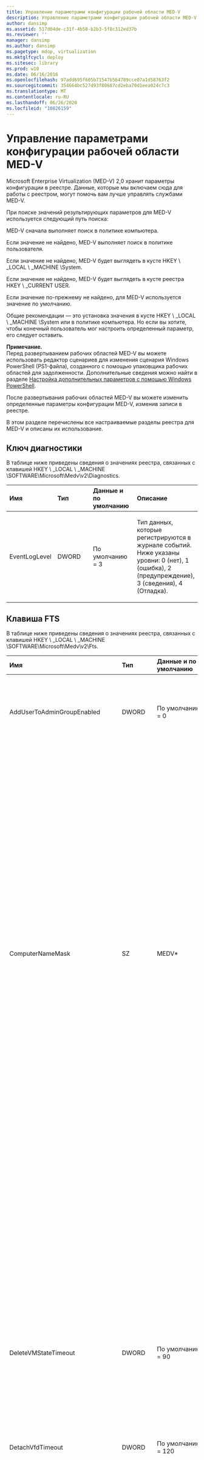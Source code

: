 ```yaml
---
title: Управление параметрами конфигурации рабочей области MED-V
description: Управление параметрами конфигурации рабочей области MED-V
author: dansimp
ms.assetid: 517d04de-c31f-4b50-b2b3-5f8c312ed37b
ms.reviewer: ''
manager: dansimp
ms.author: dansimp
ms.pagetype: mdop, virtualization
ms.mktglfcycl: deploy
ms.sitesec: library
ms.prod: w10
ms.date: 06/16/2016
ms.openlocfilehash: 97add695f605b71547b564789cce07a1d58763f2
ms.sourcegitcommit: 354664bc527d93f80687cd2eba70d1eea024c7c3
ms.translationtype: MT
ms.contentlocale: ru-RU
ms.lasthandoff: 06/26/2020
ms.locfileid: "10826159"
---
```

# Управление параметрами конфигурации рабочей области MED-V


Microsoft Enterprise Virtualization (MED-V) 2,0 хранит параметры конфигурации в реестре. Данные, которые мы включаем сюда для работы с реестром, могут помочь вам лучше управлять службами MED-V.

При поиске значений результирующих параметров для MED-V используется следующий путь поиска:

MED-V сначала выполняет поиск в политике компьютера.

Если значение не найдено, MED-V выполняет поиск в политике пользователя.

Если значение не найдено, MED-V будет выглядеть в кусте HKEY \ _LOCAL \ _MACHINE \\System.

Если значение не найдено, MED-V будет выглядеть в кусте реестра HKEY \ _CURRENT USER.

Если значение по-прежнему не найдено, для MED-V используется значение по умолчанию.

Общие рекомендации — это установка значения в кусте HKEY \ _LOCAL \ _MACHINE \\System или в политике компьютера. Но если вы хотите, чтобы конечный пользователь мог настроить определенный параметр, его следует оставить.

**Примечание.**  
Перед развертыванием рабочих областей MED-V вы можете использовать редактор сценариев для изменения сценария Windows PowerShell (PS1-файла), созданного с помощью упаковщика рабочих областей для задолженности. Дополнительные сведения можно найти в разделе [Настройка дополнительных параметров с помощью Windows PowerShell](configuring-advanced-settings-by-using-windows-powershell.md).

После развертывания рабочих областей MED-V вы можете изменить определенные параметры конфигурации MED-V, изменив записи в реестре.



В этом разделе перечислены все настраиваемые разделы реестра для MED-V и описаны их использование.

## Ключ диагностики


В таблице ниже приведены сведения о значениях реестра, связанных с клавишей HKEY \ _LOCAL \ _MACHINE \\SOFTWARE\\Microsoft\\Medv\\v2\\Diagnostics.

<table>
<colgroup>
<col width="25%" />
<col width="25%" />
<col width="25%" />
<col width="25%" />
</colgroup>
<thead>
<tr class="header">
<th align="left">Имя </th>
<th align="left">Тип </th>
<th align="left">Данные и по умолчанию </th>
<th align="left">Описание </th>
</tr>
</thead>
<tbody>
<tr class="odd">
<td align="left"><p>EventLogLevel </p></td>
<td align="left"><p>DWORD </p></td>
<td align="left"><p>По умолчанию = 3</p></td>
<td align="left"><p>Тип данных, которые регистрируются в журнале событий. Ниже указаны уровни: 0 (нет), 1 (ошибка), 2 (предупреждение), 3 (сведения), 4 (Отладка).</p></td>
</tr>
</tbody>
</table>



## Клавиша FTS


В таблице ниже приведены сведения о значениях реестра, связанных с клавишей HKEY \ _LOCAL \ _MACHINE \\SOFTWARE\\Microsoft\\Medv\\v2\\Fts.

<table>
<colgroup>
<col width="25%" />
<col width="25%" />
<col width="25%" />
<col width="25%" />
</colgroup>
<thead>
<tr class="header">
<th align="left">Имя</th>
<th align="left">Тип</th>
<th align="left">Данные и по умолчанию</th>
<th align="left">Описание</th>
</tr>
</thead>
<tbody>
<tr class="odd">
<td align="left"><p>AddUserToAdminGroupEnabled </p></td>
<td align="left"><p>DWORD</p></td>
<td align="left"><p>По умолчанию = 0</p></td>
<td align="left"><p>Настройка автоматического добавления конечных пользователей в группу Администратор&#39;s. 0 = ложь; 1 = истина.</p></td>
</tr>
<tr class="even">
<td align="left"><p></p></td>
<td align="left"><p></p></td>
<td align="left"><p></p></td>
<td align="left"><p>0 = false: при первом запуске программы установки автоматически не добавляется конечный пользователь в группу Администратор&#39;s.</p></td>
</tr>
<tr class="odd">
<td align="left"><p></p></td>
<td align="left"><p></p></td>
<td align="left"><p></p></td>
<td align="left"><p>1 = true: при первом запуске программа установки автоматически добавляет пользователя в группу Администратор&#39;s.</p></td>
</tr>
<tr class="even">
<td align="left"><p>ComputerNameMask </p></td>
<td align="left"><p>SZ</p></td>
<td align="left"><p>MEDV* </p></td>
<td align="left"><p>Маска имени компьютера, которая используется для создания гостевой виртуальной машины&#39;s имя компьютера.</p></td>
</tr>
<tr class="odd">
<td align="left"><p></p></td>
<td align="left"><p></p></td>
<td align="left"><p></p></td>
<td align="left"><p>Маска может содержать тег% username%, чтобы вставить имя пользователя как часть имени компьютера. Аналогичным образом, тег% hostname% вставляет имя главного компьютера.</p>
<p>Каждый &quot; # &quot; символ маски заменяется случайной цифрой. Знак звездочки (*) в конце маски заменяется случайными буквенно-цифровыми символами.</p>
<p>Определенное количество символов из% hostname% и% username% можно записать с помощью квадратных скобок. Например, &quot; % username% [3] &quot; будет использовать первые три символа имени пользователя.</p></td>
</tr>
<tr class="even">
<td align="left"><p>DeleteVMStateTimeout</p></td>
<td align="left"><p>DWORD</p></td>
<td align="left"><p>По умолчанию = 90</p></td>
<td align="left"><p>Время ожидания (в секундах), по истечении которого при первой попытке установки будет удалена виртуальная машина. Диапазон от 0 до 2147483647.</p></td>
</tr>
<tr class="odd">
<td align="left"><p>DetachVfdTimeout</p></td>
<td align="left"><p>DWORD</p></td>
<td align="left"><p>По умолчанию = 120</p></td>
<td align="left"><p>Время ожидания (в секундах), по истечении которого программа установки пытается отключить виртуальный гибкий диск от виртуальной машины. Диапазон от 0 до 2147483647.</p></td>
</tr>
<tr class="even">
<td align="left"><p>DialogUrl </p></td>
<td align="left"><p>SZ</p></td>
<td align="left"><p></p></td>
<td align="left"><p>Настраиваемый URL-адрес, который связан с внутренней веб-страницей и отображается при первом запуске диалогового окна настройки. </p></td>
</tr>
<tr class="odd">
<td align="left"><p>ExplorerTimeout</p></td>
<td align="left"><p>DWORD</p></td>
<td align="left"><p>По умолчанию = 900</p></td>
<td align="left"><p>Время ожидания в секундах, в течение которого программа установки ждет первого раза в проводнике Windows. Диапазон от 0 до 2147483647.</p></td>
</tr>
<tr class="even">
<td align="left"><p>FailureDialogMsg </p></td>
<td align="left"><p>MULTI_SZ</p></td>
<td align="left"><p>Сообщение обнаружено в файле ресурсов </p></td>
<td align="left"><p>Настраиваемое сообщение, которое отображается для конечного пользователя при первой попытке завершения установки.</p></td>
</tr>
<tr class="odd">
<td align="left"><p>GiveUserGroupRightsMaxRetryCount </p></td>
<td align="left"><p>DWORD </p></td>
<td align="left"><p>По умолчанию = 3</p></td>
<td align="left"><p>Максимальное количество попыток предоставления прав группе конечных пользователей с помощью MED-V. Превышение указанного значения повтора без возможности успешного предоставления прав доступа к группе конечных пользователей, скорее всего, приводит к сбою подготовки виртуальной машины, для которого он подключается к значению MaxRetryCount. Диапазон от 0 до 2147483647.</p></td>
</tr>
<tr class="even">
<td align="left"><p>GiveUserGroupRightsTimeout </p></td>
<td align="left"><p>DWORD</p></td>
<td align="left"><p>По умолчанию = 300</p></td>
<td align="left"><p>Время ожидания в секундах, когда вы предоставляете права группы пользователей. Диапазон от 0 до 2147483647.</p></td>
</tr>
<tr class="odd">
<td align="left"><p>LogFilePaths </p></td>
<td align="left"><p>MULTI_SZ</p></td>
<td align="left"><p></p></td>
<td align="left"><p>Список путей к файлам журнала, собираемых MED-V при первом запуске программы установки. </p></td>
</tr>
<tr class="even">
<td align="left"><p>MaxPostponeTime </p></td>
<td align="left"><p>DWORD</p></td>
<td align="left"><p>По умолчанию = 120</p></td>
<td align="left"><p>Максимальное количество часов, которое может быть отложено конечным пользователем при первом запуске программы установки. Диапазон от 0 до 2147483647.</p></td>
</tr>
<tr class="odd">
<td align="left"><p>MaxRetryCount </p></td>
<td align="left"><p>DWORD</p></td>
<td align="left"><p>По умолчанию = 3</p></td>
<td align="left"><p>Максимальное количество попыток подготовки виртуальной машины с помощью MED-V, если каждая попытка завершается сбоем, кроме программного обеспечения. Когда подготовка виртуальной машины завершается сбоем и количество попыток настройки при первой попытке будет превышено, приложение MED-V информирует пользователя об ошибке и не дает возможность повторить попытку. Счетчик будет повторно установлен при каждом запуске MED-V. Диапазон от 0 до 2147483647.</p></td>
</tr>
<tr class="even">
<td align="left"><p>Режим </p></td>
<td align="left"><p>SZ</p></td>
<td align="left"><p>По умолчанию = автоматическая установка</p></td>
<td align="left"><p>Настройка взаимодействия с пользователем при первом запуске программы. Возможны следующие значения:</p></td>
</tr>
<tr class="odd">
<td align="left"><p></p></td>
<td align="left"><p></p></td>
<td align="left"><p></p></td>
<td align="left"><p><strong>Согласованием.</strong> Конечный пользователь должен ввести данные при первом запуске программы установки.</p>
<div class="alert">
<strong>Примечание.</strong><br/><p>Если вы создали файл Sysprep. INF, чтобы мини-процесс мог завершить ввод данных пользователем, необходимо выбрать <strong> </strong> режим автоматической установки или проблемы при первом запуске.</p>
</div>
<div>

</div></td>
</tr>
<tr class="even">
<td align="left"><p></p></td>
<td align="left"><p></p></td>
<td align="left"><p></p></td>
<td align="left"><p><strong>Автоматический режим </strong> . Виртуальная машина не отображается для конечных пользователей при первом запуске программы установки, но перед началом первой настройки будет выводиться запрос конечного пользователя.</p></td>
</tr>
<tr class="odd">
<td align="left"><p></p></td>
<td align="left"><p></p></td>
<td align="left"><p></p></td>
<td align="left"><p><strong>Автоматическая установка </strong> . Виртуальная машина не отображается для конечного пользователя при первом запуске программы установки.</p></td>
</tr>
<tr class="even">
<td align="left"><p>NonInteractiveRetryTimeoutInc </p></td>
<td align="left"><p>DWORD</p></td>
<td align="left"><p>По умолчанию = 15</p></td>
<td align="left"><p>Время ожидания (в минутах), в течение которого при первой попытке настройки необходимо завершить настройку при первом запуске интерактивного режима. Диапазон от 0 до 2147483647.</p></td>
</tr>
<tr class="odd">
<td align="left"><p>NonInteractiveTimeout </p></td>
<td align="left"><p>DWORD</p></td>
<td align="left"><p>По умолчанию = 45</p></td>
<td align="left"><p>Время ожидания (в минутах), в которое в первый раз при настройке интерактивного режима необходимо завершить настройку. Диапазон от 0 до 2147483647.</p></td>
</tr>
<tr class="even">
<td align="left"><p>PostponeUtcDateTimeLimit </p></td>
<td align="left"><p>SZ</p></td>
<td align="left"><p></p></td>
<td align="left"><p>Дата и время в формате UTC DateTime, которое может быть отложено при первом запуске программы установки. Введите формат &quot; гггг-мм-дд чч: мм &quot; с часами, указанными в 24-часовом стандарте часов.</p></td>
</tr>
<tr class="odd">
<td align="left"><p>RetryDialogMsg </p></td>
<td align="left"><p>MULTI_SZ</p></td>
<td align="left"><p>Сообщение обнаружено в файле ресурсов </p></td>
<td align="left"><p>Настраиваемое сообщение, которое отображается для конечного пользователя при первой попытке настройки.</p></td>
</tr>
<tr class="even">
<td align="left"><p>SetComputerNameEnabled </p></td>
<td align="left"><p>DWORD</p></td>
<td align="left"><p>По умолчанию = 0</p></td>
<td align="left"><p>Указывает, следует ли обновлять запись ComputerName в разделе [UserData] файла Sysprep. INF в гостевой системе в соответствии с заданными ComputerNameMask.   0 = ложь; 1 = истина.</p></td>
</tr>
<tr class="odd">
<td align="left"><p></p></td>
<td align="left"><p></p></td>
<td align="left"><p></p></td>
<td align="left"><p>0 = false: запись ComputerName в файле Sysprep. inf не обновляется в соответствии с ComputerNameMask.</p></td>
</tr>
<tr class="even">
<td align="left"><p></p></td>
<td align="left"><p></p></td>
<td align="left"><p></p></td>
<td align="left"><p>1 = истина: запись ComputerName в файле Sysprep. INF обновлена в соответствии с ComputerNameMask.</p></td>
</tr>
<tr class="odd">
<td align="left"><p>SetJoinDomainEnabled </p></td>
<td align="left"><p>DWORD</p></td>
<td align="left"><p>По умолчанию = 0</p></td>
<td align="left"><p>Указывает, следует ли обновлять параметр JoinDomain в разделе [идентификация] файла Sysprep. INF в гостевой системе в соответствии с параметрами на узле.  0 = ложь; 1 = истина.</p></td>
</tr>
<tr class="even">
<td align="left"><p></p></td>
<td align="left"><p></p></td>
<td align="left"><p></p></td>
<td align="left"><p>0 = false: параметр JoinDomain в файле Sysprep. inf не обновляется в соответствии с параметрами на узле.</p></td>
</tr>
<tr class="odd">
<td align="left"><p></p></td>
<td align="left"><p></p></td>
<td align="left"><p></p></td>
<td align="left"><p>1 = true: параметр JoinDomain в файле Sysprep. INF обновляется в соответствии с параметрами на узле.</p></td>
</tr>
<tr class="even">
<td align="left"><p>SetMachineObjectOUEnabled </p></td>
<td align="left"><p>DWORD</p></td>
<td align="left"><p>По умолчанию = 0</p></td>
<td align="left"><p>Определяет, будет ли параметр MachineObjectOU в разделе [идентификация] файла Sysprep. INF в гостевой системе обновлен в соответствии с узлом.  0 = ложь; 1 = истина.</p></td>
</tr>
<tr class="odd">
<td align="left"><p></p></td>
<td align="left"><p></p></td>
<td align="left"><p></p></td>
<td align="left"><p>0 = false: параметр MachineObjectOU в файле Sysprep. inf не обновляется в соответствии с параметрами на узле.</p></td>
</tr>
<tr class="even">
<td align="left"><p></p></td>
<td align="left"><p></p></td>
<td align="left"><p></p></td>
<td align="left"><p>1 = true: параметр MachineObjectOU в файле Sysprep. INF обновляется в соответствии с параметрами на узле.</p></td>
</tr>
<tr class="odd">
<td align="left"><p>SetRegionalSettingsEnabled </p></td>
<td align="left"><p>DWORD</p></td>
<td align="left"><p>По умолчанию = 0</p></td>
<td align="left"><p>Настройка обновления параметров в разделе [RegionalSettings] файла Sysprep. INF в гостевой системе для соответствия узлу.  0 = ложь; 1 = истина.</p>
<div class="alert">
<strong>Примечание.</strong><br/><p>По умолчанию параметр TimeZone для гостя всегда синхронизируется с параметром TimeZone в узле.</p>
</div>
<div>

</div></td>
</tr>
<tr class="even">
<td align="left"><p></p></td>
<td align="left"><p></p></td>
<td align="left"><p></p></td>
<td align="left"><p>0 = false: параметры в разделе [RegionalSettings] файла Sysprep. INF в гостевой системе не обновляются в соответствии с узлом.</p></td>
</tr>
<tr class="odd">
<td align="left"><p></p></td>
<td align="left"><p></p></td>
<td align="left"><p></p></td>
<td align="left"><p>1 = true: параметры в разделе [RegionalSettings] файла Sysprep. INF в гостевой системе обновлены в соответствии с узлом.</p></td>
</tr>
<tr class="even">
<td align="left"><p>SetUserDataEnabled </p></td>
<td align="left"><p>DWORD</p></td>
<td align="left"><p>По умолчанию = 0</p></td>
<td align="left"><p>Настройка обновления параметров FullName и OrgName в разделе [UserData] файла Sysprep. INF в гостевой системе в соответствии с параметрами на узле.  0 = ложь; 1 = истина.</p></td>
</tr>
<tr class="odd">
<td align="left"><p></p></td>
<td align="left"><p></p></td>
<td align="left"><p></p></td>
<td align="left"><p>0 = false: параметры FullName и OrgName в файле Sysprep. inf не обновляются в соответствии с параметрами на узле.</p></td>
</tr>
<tr class="even">
<td align="left"><p></p></td>
<td align="left"><p></p></td>
<td align="left"><p></p></td>
<td align="left"><p>1 = true: параметры FullName и OrgName в файле Sysprep. INF обновляются в соответствии с параметрами на узле.</p></td>
</tr>
<tr class="odd">
<td align="left"><p>StartDialogMsg </p></td>
<td align="left"><p>MULTI_SZ</p></td>
<td align="left"><p>Сообщение обнаружено в файле ресурсов </p></td>
<td align="left"><p>Настраиваемое сообщение, которое отображается для конечного пользователя при первом запуске программы установки. </p></td>
</tr>
<tr class="even">
<td align="left"><p>TaskCancelTimeout</p></td>
<td align="left"><p>DWORD</p></td>
<td align="left"><p>По умолчанию = 30</p></td>
<td align="left"><p>Время ожидания в секундах, в течение которого первый раз программа установки ждет ответа от виртуальной машины на операцию отмены. Диапазон от 0 до 2147483647.</p></td>
</tr>
<tr class="odd">
<td align="left"><p>TaskVMTurnOffTimeout</p></td>
<td align="left"><p>DWORD</p></td>
<td align="left"><p>По умолчанию = 60</p></td>
<td align="left"><p>Время ожидания в секундах, в течение которого первый раз программа установки ждет завершения работы виртуальной машины. Диапазон от 0 до 2147483647.</p></td>
</tr>
<tr class="even">
<td align="left"><p>UpgradeTimeout</p></td>
<td align="left"><p>DWORD</p></td>
<td align="left"><p>По умолчанию = 600</p></td>
<td align="left"><p>Время, в течение которого вы попытались попытаться обновить программное обеспечение гостевого агента MED-V по истечении времени ожидания. Диапазон от 0 до 2147483647.</p></td>
</tr>
</tbody>
</table>



## Клавиша UserExperience


В таблице ниже приведены сведения о значениях реестра, связанных с клавишами HKEY \ _LOCAL \ _MACHINE \\SOFTWARE\\Microsoft\\Medv\\v2\\UserExperience и клавиша HKEY \ _CURRENT \ _USER \\Software\\Microsoft\\Medv\\v2\\UserExperience.

<table>
<colgroup>
<col width="25%" />
<col width="25%" />
<col width="25%" />
<col width="25%" />
</colgroup>
<thead>
<tr class="header">
<th align="left">Имя</th>
<th align="left">Тип</th>
<th align="left">Данные и по умолчанию</th>
<th align="left">Описание</th>
</tr>
</thead>
<tbody>
<tr class="odd">
<td align="left"><p>AppPublishingEnabled </p></td>
<td align="left"><p>DWORD</p></td>
<td align="left"><p>По умолчанию = 1</p></td>
<td align="left"><p>Указывает, включена ли публикация приложения на гостевом компьютере.  0 = ложь; 1 = истина.</p></td>
</tr>
<tr class="even">
<td align="left"><p></p></td>
<td align="left"><p></p></td>
<td align="left"><p></p></td>
<td align="left"><p>0 = false: Отключение публикации приложения от гостя на узле.</p></td>
</tr>
<tr class="odd">
<td align="left"><p></p></td>
<td align="left"><p></p></td>
<td align="left"><p></p></td>
<td align="left"><p>1 = true: включает публикацию приложения от гостя на узле.</p></td>
</tr>
<tr class="even">
<td align="left"><p>AudioSharingEnabled </p></td>
<td align="left"><p>DWORD</p></td>
<td align="left"><p>По умолчанию = 1</p></td>
<td align="left"><p>Настраивает способ совместного использования звукового устройства ввода-вывода между гостевой системой и узлом.  0 = ложь; 1 = истина.</p></td>
</tr>
<tr class="odd">
<td align="left"><p></p></td>
<td align="left"><p></p></td>
<td align="left"><p></p></td>
<td align="left"><p>0 = false: отключает общий доступ к звуковому устройству ввода-вывода между гостевой системой и узлом.</p></td>
</tr>
<tr class="even">
<td align="left"><p></p></td>
<td align="left"><p></p></td>
<td align="left"><p></p></td>
<td align="left"><p>1 = true: позволяет предоставлять общий доступ к звуковому устройству ввода-вывода между гостевым и ведущим узлом.</p></td>
</tr>
<tr class="odd">
<td align="left"><p>ClipboardSharingEnabled </p></td>
<td align="left"><p>DWORD</p></td>
<td align="left"><p>По умолчанию = 1</p></td>
<td align="left"><p>Определяет, будет ли общий доступ к буферу обмена между гостевой и ведущим приложением включен.  0 = ложь; 1 = истина.</p></td>
</tr>
<tr class="even">
<td align="left"><p></p></td>
<td align="left"><p></p></td>
<td align="left"><p></p></td>
<td align="left"><p>0 = false: отключает общий доступ к буферу обмена между гостевым и ведущим узлом.</p></td>
</tr>
<tr class="odd">
<td align="left"><p></p></td>
<td align="left"><p></p></td>
<td align="left"><p></p></td>
<td align="left"><p>1 = true: позволяет предоставлять общий доступ к буферу обмена между гостевой и ведущим узлом.</p></td>
</tr>
<tr class="even">
<td align="left"><p>DialogTimeout</p></td>
<td align="left"><p>DWORD</p></td>
<td align="left"><p>По умолчанию = 300</p></td>
<td align="left"><p>Время, в секундах, до истечения времени первого запуска диалогового окна настройки. Диапазон от 0 до 2147483647.</p></td>
</tr>
<tr class="odd">
<td align="left"><p>HideVmTimeout</p></td>
<td align="left"><p>DWORD</p></td>
<td align="left"><p>По умолчанию = 30</p></td>
<td align="left"><p>Время ожидания (в минутах), в течение которого полноэкранное окно виртуальной машины будет скрыто от конечного пользователя во время длительной попытки входа.</p></td>
</tr>
<tr class="even">
<td align="left"><p>LogonStartEnabled </p></td>
<td align="left"><p>DWORD</p></td>
<td align="left"><p>По умолчанию = 1</p></td>
<td align="left"><p>Указывает, следует ли запускать гость, когда пользователь входит в систему на рабочем столе или при запуске первого гостевого приложения.  0 = ложь; 1 = истина.</p></td>
</tr>
<tr class="odd">
<td align="left"><p></p></td>
<td align="left"><p></p></td>
<td align="left"><p></p></td>
<td align="left"><p>0 = false: гость запускается при запуске первой гостевой программы.</p></td>
</tr>
<tr class="even">
<td align="left"><p></p></td>
<td align="left"><p></p></td>
<td align="left"><p></p></td>
<td align="left"><p>1 = true: гость запускается, когда пользователь входит в систему на рабочем столе.</p></td>
</tr>
<tr class="odd">
<td align="left"><p>PrinterSharingEnabled </p></td>
<td align="left"><p>DWORD</p></td>
<td align="left"><p>По умолчанию = 1</p></td>
<td align="left"><p>Определяет, включен ли общий доступ к принтерам между гостевой и ведущим узлом.  0 = ложь; 1 = истина.</p></td>
</tr>
<tr class="even">
<td align="left"><p></p></td>
<td align="left"><p></p></td>
<td align="left"><p></p></td>
<td align="left"><p>0 = false: отключает общий доступ к принтерам между гостевой и ведущим узлом.</p></td>
</tr>
<tr class="odd">
<td align="left"><p></p></td>
<td align="left"><p></p></td>
<td align="left"><p></p></td>
<td align="left"><p>1 = true: позволяет предоставлять общий доступ к принтерам между гостевой и ведущим узлом.</p></td>
</tr>
<tr class="even">
<td align="left"><p>RebootAbsoluteDelayTimeout </p></td>
<td align="left"><p>DWORD</p></td>
<td align="left"><p>По умолчанию = 1440</p></td>
<td align="left"><p>Время ожидания (в минутах), в течение которого при первом запуске программы установки Ожидается перезагрузка. Диапазон от 0 до 2147483647.</p></td>
</tr>
<tr class="odd">
<td align="left"><p>RedirectUrls </p></td>
<td align="left"><p>MULTI_SZ</p></td>
<td align="left"><p>Указанный список URL-адресов</p></td>
<td align="left"><p>Указывает список URL-адресов, которые нужно перенаправить с узла на гостя. </p></td>
</tr>
<tr class="even">
<td align="left"><p>SmartCardLogonEnabled</p></td>
<td align="left"><p>DWORD</p></td>
<td align="left"><p>По умолчанию = 0</p></td>
<td align="left"><p>Определяет, можно ли использовать смарт-карты для проверки подлинности пользователей в MED – V. 0 = ложь; 1 = истина.</p></td>
</tr>
<tr class="odd">
<td align="left"><p></p></td>
<td align="left"><p></p></td>
<td align="left"><p></p></td>
<td align="left"><p>0 = false: не разрешать проверка подлинности конечных пользователей в MED-V на интеллектуальных картах.</p></td>
</tr>
<tr class="even">
<td align="left"><p></p></td>
<td align="left"><p></p></td>
<td align="left"><p></p></td>
<td align="left"><p>1 = true: позволяет смарт-картам проверять подлинность конечных пользователей для использования в качестве серверной MED.</p>
<div class="alert">
<strong>Важно.</strong><br/><p>Если включены параметры SmartCardLogonEnabled и CredentialCacheEnabled, SmartCardLogonEnabled переопределяет CredentialCacheEnabled.</p>
</div>
<div>

</div></td>
</tr>
<tr class="odd">
<td align="left"><p>SmartCardSharingEnabled </p></td>
<td align="left"><p>DWORD</p></td>
<td align="left"><p>По умолчанию = 1</p></td>
<td align="left"><p>Определяет, включен ли общий доступ к смарт-картам между гостевой и ведущим узлом.  0 = ложь; 1 = истина.</p></td>
</tr>
<tr class="even">
<td align="left"><p></p></td>
<td align="left"><p></p></td>
<td align="left"><p></p></td>
<td align="left"><p>0 = false: отключает общий доступ к смарт-картам между гостевым и ведущим узлом.</p></td>
</tr>
<tr class="odd">
<td align="left"><p></p></td>
<td align="left"><p></p></td>
<td align="left"><p></p></td>
<td align="left"><p>1 = true: позволяет предоставлять общий доступ к смарт-картам между гостевой и ведущим узлом.</p></td>
</tr>
<tr class="even">
<td align="left"><p>USBDeviceSharingEnabled </p></td>
<td align="left"><p>DWORD</p></td>
<td align="left"><p>По умолчанию = 1</p></td>
<td align="left"><p>Определяет, будет ли общий доступ к USB-устройствам между гостевой и ведущим узлом включен.  0 = ложь; 1 = истина.</p></td>
</tr>
<tr class="odd">
<td align="left"><p></p></td>
<td align="left"><p></p></td>
<td align="left"><p></p></td>
<td align="left"><p>0 = false: отключает общий доступ устройств USB между гостевым и ведущим узлом.</p></td>
</tr>
<tr class="even">
<td align="left"><p></p></td>
<td align="left"><p></p></td>
<td align="left"><p></p></td>
<td align="left"><p>1 = true: позволяет предоставлять общий доступ к USB-устройствам между гостевой системой и узлом.</p></td>
</tr>
</tbody>
</table>



## Ключ виртуальной машины


В таблице ниже приведены сведения о значениях реестра, связанных с клавишами HKEY \ _LOCAL \ _MACHINE \\SOFTWARE\\Microsoft\\Medv\\v2\\VM и клавиша HKEY \ _CURRENT \ _USER \\Software\\Microsoft\\Medv\\v2\\VM.

<table>
<colgroup>
<col width="25%" />
<col width="25%" />
<col width="25%" />
<col width="25%" />
</colgroup>
<thead>
<tr class="header">
<th align="left">Имя</th>
<th align="left">Тип</th>
<th align="left">Данные и по умолчанию</th>
<th align="left">Описание</th>
</tr>
</thead>
<tbody>
<tr class="odd">
<td align="left"><p>CloseAction </p></td>
<td align="left"><p>SZ</p></td>
<td align="left"><p>По умолчанию = СПЯЩий режим</p></td>
<td align="left"><p>Действие, выполняемое виртуальной машиной после закрытия последнего работающего приложения. Этот параметр игнорируется, если включен параметр LogonStartEnabled. Возможны следующие варианты:</p></td>
</tr>
<tr class="even">
<td align="left"><p></p></td>
<td align="left"><p></p></td>
<td align="left"><p></p></td>
<td align="left"><p><strong>РЕЖИМ ГИБЕРНАЦИи </strong> . Этот параметр освобождает все физические ресурсы, которые использует виртуальная машина, например память и ЦП, и сохраняет состояние всех запущенных приложений и операций.</p></td>
</tr>
<tr class="odd">
<td align="left"><p></p></td>
<td align="left"><p></p></td>
<td align="left"><p></p></td>
<td align="left"><p><strong>Завершение работы </strong> . Этот параметр безопасно завершает работу гостевой операционной системы, а затем освобождает все физические ресурсы, которые использует виртуальная машина, например память и ЦП.</p></td>
</tr>
<tr class="even">
<td align="left"><p></p></td>
<td align="left"><p></p></td>
<td align="left"><p></p></td>
<td align="left"><p><strong>отключение </strong> . Этот параметр может привести к потере данных, так как он аналогичен выключению кнопки питания или выдаче шнура питания на физическом компьютере. Используйте этот параметр только в том случае, если вы не можете использовать один из двух других параметров.</p></td>
</tr>
<tr class="odd">
<td align="left"><p>GuestMemFromHostMem </p></td>
<td align="left"><p>MULTI_SZ</p></td>
<td align="left"><p>378, 512, 1024, 1536, 2048 </p></td>
<td align="left"><p>Список значений памяти (МБ) для гостя. Это значение используется для определения объема памяти, доступного для гостя. В сочетании с HostMemToGuestMem создается таблица подстановки, с помощью которой можно определить, сколько памяти нужно выделить на гостевой виртуальной машине. Возможные значения могут быть от 128 до 3712.</p></td>
</tr>
<tr class="even">
<td align="left"><p>GuestUpdateDuration </p></td>
<td align="left"><p>DWORD</p></td>
<td align="left"><p>По умолчанию = 240</p></td>
<td align="left"><p>Количество минут, в течение которых MED-V должен поддерживать функцию "Неспящий режим" на гостевом компьютере для автоматического обновления, начиная с момента, указанного в значении GuestUpdateTime. Диапазон от 0 до 1440. Установка этого значения равным нулю (0) отключает функцию исправлений гостя.</p>
<p>Дополнительные сведения об автоматическом обновлении можно найти в разделе <a href="managing-automatic-updates-for-med-v-workspaces.md" data-raw-source="[Managing Automatic Updates for MED-V Workspaces](managing-automatic-updates-for-med-v-workspaces.md)"> Управление автоматическим обновлением для рабочих областей MED-V </a> .</p></td>
</tr>
<tr class="odd">
<td align="left"><p>GuestUpdateTime </p></td>
<td align="left"><p>SZ</p></td>
<td align="left"><p>По умолчанию = 00:00</p></td>
<td align="left"><p>Час и минута для каждого дня, когда MED-V должен пробудить гостевую систему для автоматического обновления, используя 24-часовой стандарт часов. Укажите время в формате чч: мм  </p>
<p>Дополнительные сведения об автоматическом обновлении можно найти в разделе <a href="managing-automatic-updates-for-med-v-workspaces.md" data-raw-source="[Managing Automatic Updates for MED-V Workspaces](managing-automatic-updates-for-med-v-workspaces.md)"> Управление автоматическим обновлением для рабочих областей MED-V </a> .</p></td>
</tr>
<tr class="even">
<td align="left"><p>HostMemToGuestMem </p></td>
<td align="left"><p>MULTI_SZ</p></td>
<td align="left"><p>1024, 2048, 4096, 8192, 16384 </p></td>
<td align="left"><p>Список значений памяти (МБ) для гостя, определяемый объемом ОЗУ, доступном на узле. В сочетании с GuestMemFromHostMem создается таблица подстановки, с помощью которой можно определить, сколько памяти нужно выделить на гостевой виртуальной машине. Возможные значения могут быть от 1024 до 16384.</p></td>
</tr>
<tr class="odd">
<td align="left"><p>HostMemToGuestMemCalcEnabled</p></td>
<td align="left"><p>DWORD</p></td>
<td align="left"><p>По умолчанию = 1</p></td>
<td align="left"><p>Определяет, будет ли память, выделенная для гостя, рассчитывается на основе памяти, представленной на узле.  0 = ложь; 1 = истина.</p></td>
</tr>
<tr class="even">
<td align="left"><p></p></td>
<td align="left"><p></p></td>
<td align="left"><p></p></td>
<td align="left"><p>0 = false: память, выделенная для гостя, не рассчитывается на основе памяти, представленной на узле.</p></td>
</tr>
<tr class="odd">
<td align="left"><p></p></td>
<td align="left"><p></p></td>
<td align="left"><p></p></td>
<td align="left"><p>1 = true: память, выделенная для гостя, рассчитывается на основе памяти, представленной на узле.</p></td>
</tr>
<tr class="even">
<td align="left"><p>Память </p></td>
<td align="left"><p>DWORD</p></td>
<td align="left"><p>По умолчанию — 512</p></td>
<td align="left"><p>ОЗУ (МБ), которое должно быть выделено для гостевой виртуальной машины. Этот параметр игнорируется, если включен параметр HostMemToGuestMemEnabled. Диапазон от 128 до 2048.</p></td>
</tr>
<tr class="odd">
<td align="left"><p>MultiUserEnabled </p></td>
<td align="left"><p>DWORD</p></td>
<td align="left"><p>По умолчанию = 0</p></td>
<td align="left"><p>Настройка общего доступа нескольких пользователей к одной и той же рабочей области MED-V.  0 = ложь; 1 = истина.</p></td>
</tr>
<tr class="even">
<td align="left"><p></p></td>
<td align="left"><p></p></td>
<td align="left"><p></p></td>
<td align="left"><p>0 = false: несколько пользователей не могут совместно использовать одну и ту же рабочую область MED-V.</p></td>
</tr>
<tr class="odd">
<td align="left"><p></p></td>
<td align="left"><p></p></td>
<td align="left"><p></p></td>
<td align="left"><p>1 = true: несколько пользователей совместно имеют одну и ту же рабочую область MED-V.</p></td>
</tr>
<tr class="even">
<td align="left"><p>NetworkingMode </p></td>
<td align="left"><p>SZ</p></td>
<td align="left"><p>По умолчанию = NAT</p></td>
<td align="left"><p>Сетевое подключение, используемое в качестве гостя. Возможны следующие значения:</p></td>
</tr>
<tr class="odd">
<td align="left"><p></p></td>
<td align="left"><p></p></td>
<td align="left"><p></p></td>
<td align="left"><p><strong>Моста </strong> . Для MED-V имеется собственный сетевой адрес, обычно получаемый с помощью DHCP.</p></td>
</tr>
<tr class="even">
<td align="left"><p></p></td>
<td align="left"><p></p></td>
<td align="left"><p></p></td>
<td align="left"><p><strong>NAT </strong> . В MED-V используется преобразование сетевых адресов (NAT) для предоставления общего доступа к узлу&#39;s IP для исходящего трафика.</p></td>
</tr>
<tr class="odd">
<td align="left"><p>TaskTimeout </p></td>
<td align="left"><p>DWORD</p></td>
<td align="left"><p>По умолчанию = 600</p></td>
<td align="left"><p>Общее время ожидания в секундах, в течение которого MED-V ждет завершения задачи, например для перезапуска и завершения работы. Диапазон от 0 до 2147483647.</p></td>
</tr>
</tbody>
</table>



## Параметры реестра гостя


В этом разделе перечислены настраиваемые гостевые разделы реестра MED-V и описаны их использование.

### версии

В таблице ниже приведены сведения о значении реестра гостя, связанном с клавишей HKEY \ _LOCAL \ _MACHINE \\SOFTWARE\\Microsoft\\Medv\\v2\\.

<table>
<colgroup>
<col width="25%" />
<col width="25%" />
<col width="25%" />
<col width="25%" />
</colgroup>
<thead>
<tr class="header">
<th align="left">Имя </th>
<th align="left">Тип </th>
<th align="left">Данные и по умолчанию </th>
<th align="left">Описание</th>
</tr>
</thead>
<tbody>
<tr class="odd">
<td align="left"><p>EnableGPWorkarounds</p></td>
<td align="left"><p>DWORD </p></td>
<td align="left"><p>По умолчанию = 1 </p></td>
<td align="left"><p>Настраивает способ обработки ключей BufferPolicyReads и GroupPolicyMinTransferRate с помощью MED-V.</p></td>
</tr>
<tr class="even">
<td align="left"><p></p></td>
<td align="left"><p></p></td>
<td align="left"><p></p></td>
<td align="left"><p>По умолчанию MED-V задает указанные ниже сочетания клавиш.</p>
<p>BufferPolicyReads = 1 и GroupPolicyMinTransferRate = 0.</p>
<p>Создавайте ключ EnableGPWorkarounds, если это необходимо, и установите для ключа нулевое значение, если не хотите, чтобы MED-V изменил параметры по умолчанию для BufferPolicyReads и GroupPolicyMinTransferRate.</p>
<div class="alert">
<strong>Примечание.</strong><br/><p>Если Рабочая область MED-V работает в режиме NAT, EnableGPWorkarounds влияет на разделы реестра BufferPolicyReads и GroupPolicyMinTransferRate. Если Рабочая область MED-V работает в режиме моста, EnableGPWorkarounds влияет только на раздел реестра BufferPolicyReads.</p>
</div>
<div>

</div>
<p>1 = true: MED-V задает клавиши BufferPolicyReads = 1 и GroupPolicyMinTransferRate = 0 (при работе в режиме NAT) или просто BufferPolicyReads = 1 (если работает в режиме моста).</p>
<p>0 = false: MED-V не вносит изменения в ключи BufferPolicyReads и GroupPolicyMinTransferRate.</p></td>
</tr>
</tbody>
</table>



## Статьи по теме


[Управление приложениями рабочей области MED-V](manage-med-v-workspace-applications.md)

[Управление перенаправлением URL-адресов MED-V](manage-med-v-url-redirection.md)

[Управление параметрами рабочей области MED-V](manage-med-v-workspace-settings.md)









